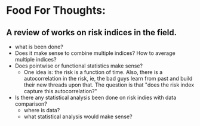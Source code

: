 
# Food For Thoughts:

## A review of works on risk indices in the field.
- what is been done?
- Does it make sense to combine multiple indices? How to average multiple indices? 
- Does pointwise or functional statistics make sense?
  - One idea is: the risk is a function of time. Also, there is a autocorrelation in the risk, ie, the bad guys learn from past and build their new threads upon that. The question is that "does the risk index capture this autocorrelation?"
- Is there any statistical analysis been done on risk indies with data comparison?
  - where is data?
  - what statistical analysis would make sense?



